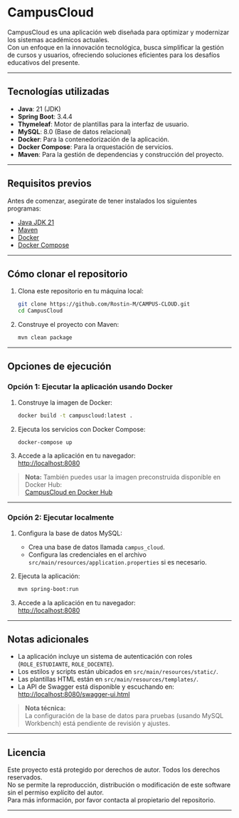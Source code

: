 # CampusCloud

CampusCloud es una aplicación web diseñada para optimizar y modernizar los sistemas académicos actuales.  
Con un enfoque en la innovación tecnológica, busca simplificar la gestión de cursos y usuarios, ofreciendo soluciones eficientes para los desafíos educativos del presente.

---

## Tecnologías utilizadas

- **Java**: 21 (JDK)
- **Spring Boot**: 3.4.4
- **Thymeleaf**: Motor de plantillas para la interfaz de usuario.
- **MySQL**: 8.0 (Base de datos relacional)
- **Docker**: Para la contenedorización de la aplicación.
- **Docker Compose**: Para la orquestación de servicios.
- **Maven**: Para la gestión de dependencias y construcción del proyecto.

---

## Requisitos previos

Antes de comenzar, asegúrate de tener instalados los siguientes programas:

- [Java JDK 21](https://www.oracle.com/java/technologies/javase/jdk21-archive-downloads.html)
- [Maven](https://maven.apache.org/download.cgi)
- [Docker](https://www.docker.com/products/docker-desktop)
- [Docker Compose](https://docs.docker.com/compose/install/)

---

## Cómo clonar el repositorio

1. Clona este repositorio en tu máquina local:

    ```sh
    git clone https://github.com/Rostin-M/CAMPUS-CLOUD.git
    cd CampusCloud
    ```

2. Construye el proyecto con Maven:

    ```sh
    mvn clean package
    ```

---

## Opciones de ejecución

### Opción 1: Ejecutar la aplicación usando Docker

1. Construye la imagen de Docker:

    ```sh
    docker build -t campuscloud:latest .
    ```

2. Ejecuta los servicios con Docker Compose:

    ```sh
    docker-compose up
    ```

3. Accede a la aplicación en tu navegador:  
    [http://localhost:8080](http://localhost:8080)

> **Nota:** También puedes usar la imagen preconstruida disponible en Docker Hub:  
> [CampusCloud en Docker Hub](https://hub.docker.com/r/rostinm/campuscloud)

---

### Opción 2: Ejecutar localmente

1. Configura la base de datos MySQL:
    - Crea una base de datos llamada `campus_cloud`.
    - Configura las credenciales en el archivo `src/main/resources/application.properties` si es necesario.

2. Ejecuta la aplicación:

    ```sh
    mvn spring-boot:run
    ```

3. Accede a la aplicación en tu navegador:  
    [http://localhost:8080](http://localhost:8080)

---

## Notas adicionales

- La aplicación incluye un sistema de autenticación con roles (`ROLE_ESTUDIANTE`, `ROLE_DOCENTE`).
- Los estilos y scripts están ubicados en `src/main/resources/static/`.
- Las plantillas HTML están en `src/main/resources/templates/`.
- La API de Swagger está disponible y escuchando en:  
  [http://localhost:8080/swagger-ui.html](http://localhost:8080/swagger-ui.html)

> **Nota técnica:**  
> La configuración de la base de datos para pruebas (usando MySQL Workbench) está pendiente de revisión y ajustes.

---

## Licencia

Este proyecto está protegido por derechos de autor. Todos los derechos reservados.  
No se permite la reproducción, distribución o modificación de este software sin el permiso explícito del autor.  
Para más información, por favor contacta al propietario del repositorio.

---
